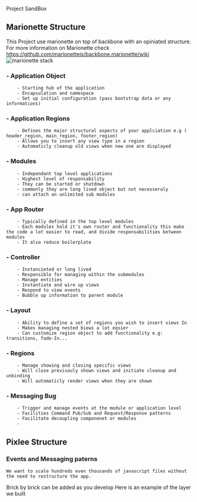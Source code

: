 Project SandBox


## Marionette Structure
This Project use marionette on top of backbone with an opiniated structure. For more information on Marionette check https://github.com/marionettejs/backbone.marionette/wiki
![marionette stack](https://s3.amazonaws.com/uploads.hipchat.com/30445/261935/hRuymcUmLNMKIPz/upload.png)
### - Application Object 
		- Starting hub of the application
        - Encapsulation and namespace
        - Set up initial configuration (pass bootstrap data or any informations)
### - Application Regions
		- Defines the major structural aspects of your applciation e.g ( header_region, main_region, footer_region)
        - Allows you to insert any view type in a region 
        - Automaticly cleanup old views when new one are displayed
### - Modules
		- Independant top level applications
        - Highest level of responsability
        - They can be started or shutdown 
        - commonly they are long lived object but not necesseraly 
        - can attach an unlimited sub modules 
### - App Router
		- Typically defined in the top level modules
        - Each modules hold it's own router and functionality this make the code a lot easier to read, and divide responsabilities between modules
        - It also reduce boilerplate
### - Controller
		- Instancieted or long lived
        - Responsible for managing within the submodules
        - Manage entities
        - Instantiate and wire up views
        - Respond to view events
        - Bubble up information to parent module
### - Layout
		- Ability to define a set of regions you wish to insert views In
        - Makes managing nested biews a lot eqsier
        - Can customize region object to add functionality e.g: transitions, fade-In...
### - Regions
		- Manage showing and closing specific views
        - Will close previsouly shown views and initiate cleanup and unbinding
        - Will automaticly render views when they are shown    
### - Messaging Bug
		- Trigger and manage events at the module or application level
        - Facilities Command Pub/Sub and Request/Response patterns
        - Facilitate decoupling componenet or modules
        - 
## Pixlee Structure
 ### Events and Messaging paterns
	We want to scale hundreds even thousands of javascript files without the need to restructure the app.
Brick by brick can be added as you develop
	Here is an example of the layer we built

